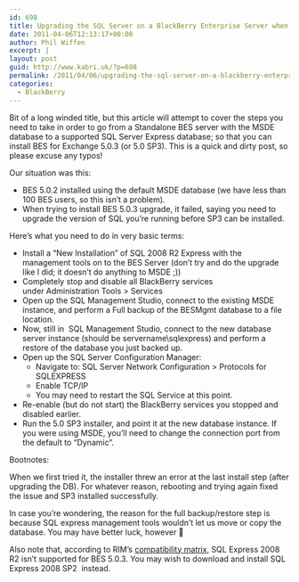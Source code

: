 ```yaml
---
id: 698
title: Upgrading the SQL Server on a BlackBerry Enterprise Server when installing BES for Exchange 5.0 SP3
date: 2011-04-06T12:13:17+00:00
author: Phil Wiffen
excerpt: |
layout: post
guid: http://www.kabri.uk/?p=698
permalink: /2011/04/06/upgrading-the-sql-server-on-a-blackberry-enterprise-server-when-installing-bes-for-exchange-5-0-sp3/
categories:
  - BlackBerry
---
```

Bit of a long winded title, but this article will attempt to cover the steps you need to take in order to go from a Standalone BES server with the MSDE database to a supported SQL Server Express database; so that you can install BES for Exchange 5.0.3 (or 5.0 SP3). This is a quick and dirty post, so please excuse any typos!

Our situation was this:

  * BES 5.0.2 installed using the default MSDE database (we have less than 100 BES users, so this isn&#8217;t a problem).
  * When trying to install BES 5.0.3 upgrade, it failed, saying you need to upgrade the version of SQL you&#8217;re running before SP3 can be installed.

Here&#8217;s what you need to do in very basic terms:

  * Install a &#8220;New Installation&#8221; of SQL 2008 R2 Express with the management tools on to the BES Server (don&#8217;t try and do the upgrade like I did; it doesn&#8217;t do anything to MSDE ;))
  * Completely stop and disable all BlackBerry services under Administration Tools > Services
  * Open up the SQL Management Studio, connect to the existing MSDE instance, and perform a Full backup of the BESMgmt database to a file location.
  * Now, still in  SQL Management Studio, connect to the new database server instance (should be servername\sqlexpress) and perform a restore of the database you just backed up.
  * Open up the SQL Server Configuration Manager: 
      * Navigate to: SQL Server Network Configuration > Protocols for SQLEXPRESS
      * Enable TCP/IP
      * You may need to restart the SQL Service at this point.
  * Re-enable (but do not start) the BlackBerry services you stopped and disabled earlier.
  * Run the 5.0 SP3 installer, and point it at the new database instance. If you were using MSDE, you&#8217;ll need to change the connection port from the default to &#8220;Dynamic&#8221;.

Bootnotes:

When we first tried it, the installer threw an error at the last install step (after upgrading the DB). For whatever reason, rebooting and trying again fixed the issue and SP3 installed successfully.

In case you&#8217;re wondering, the reason for the full backup/restore step is because SQL express management tools wouldn&#8217;t let us move or copy the database. You may have better luck, however 🙂

Also note that, according to RIM&#8217;s [compatibility matrix](http://us.blackberry.com/support/software/server_compatibility.jsp#tab_tab_compatibility), SQL Express 2008 R2 isn&#8217;t supported for BES 5.0.3. You may wish to download and install SQL Express 2008 SP2  instead.